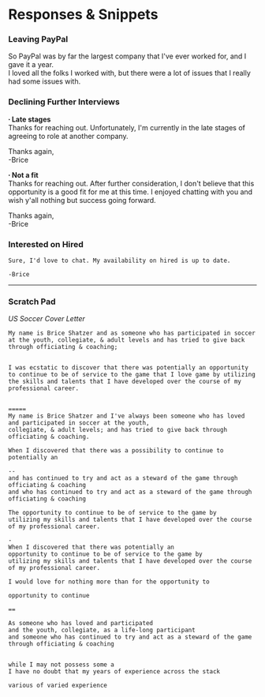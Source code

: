 # Responses & Snippets 

### Leaving PayPal 


So PayPal was by far the largest company that I've ever worked for, and I gave it a year.  
I loved all the folks I worked with, but there were a lot of issues that I really had some issues with.     

<!--
I was let go for violating a company policy.

I shared my frustration with something in a somewhat of a contentious manner, which actually wouldn't have been an issue if it wasn't in a slack channel w/ 800 people

...an inappropriate venue. 
-->



### Declining Further Interviews  

**∙ Late stages**  
Thanks for reaching out. Unfortunately, I'm currently in the late stages of agreeing to role at another company.

Thanks again,  
-Brice

**∙ Not a fit**  
Thanks for reaching out. After further consideration, I don't believe that this opportunity is a good fit for me at this time. I enjoyed chatting with you and wish y'all nothing but success going forward.

Thanks again,  
-Brice


### Interested on Hired  
```
Sure, I'd love to chat. My availability on hired is up to date.

-Brice
```

---

### Scratch Pad

*US Soccer Cover Letter*
```
My name is Brice Shatzer and as someone who has participated in soccer at the youth, collegiate, & adult levels and has tried to give back through officiating & coaching; 


I was ecstatic to discover that there was potentially an opportunity to continue to be of service to the game that I love game by utilizing the skills and talents that I have developed over the course of my professional career.


=====
My name is Brice Shatzer and I've always been someone who has loved and participated in soccer at the youth, 
collegiate, & adult levels; and has tried to give back through officiating & coaching.

When I discovered that there was a possibility to continue to 
potentially an 

--
and has continued to try and act as a steward of the game through officiating & coaching 
and who has continued to try and act as a steward of the game through officiating & coaching 

The opportunity to continue to be of service to the game by
utilizing my skills and talents that I have developed over the course of my professional career. 

-
When I discovered that there was potentially an 
opportunity to continue to be of service to the game by
utilizing my skills and talents that I have developed over the course of my professional career.

I would love for nothing more than for the opportunity to 

opportunity to continue 

==

As someone who has loved and participated 
and the youth, collegiate, as a life-long participant 
and someone who has continued to try and act as a steward of the game through officiating & coaching 


while I may not possess some a 
I have no doubt that my years of experience across the stack 

various of varied experience 
```

